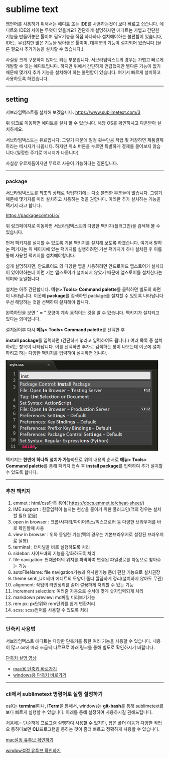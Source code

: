 # sublime text

웹언어를 사용하기 위해서는 에디트 또는 IDE를 사용하는것이 보다 빠르고 쉽습니다.
에디트와 IDE의 차이는 무엇이 있을까요?
간단하게 설명하자면 
에디트는 가볍고 간단한 기능을 만들어놓은 툴이며 필요기능을 직접 하나하나 설치해야하는 불편함이 있습니다,
IDE는 무겁지만 많은 기능을 담아놓은 툴이며, 대부분의 기능이 설치되어 있습니다.(물론 필요시 추가기능을 설치할 수 있습니다.)

사실상 크게 구분하지 않아도 되는 부분입니다. 
서브라임텍스트의 경우는 가볍고 빠르게 개발할 수 잇는 에디트입니다.
하지만 위에서 간단하게 언급했지만 별다른 기능이 없기 때문에 몇가지 추가 기능을 설치해야 하는 불편함이 있습니다.
여기서 빠르게 설치하고 사용하도록 하겠습니다.

---

## setting

서브라임텍스트를 설치해 보겠습니다.
<https://www.sublimetext.com/3>

위 링크로 이동하면 에디트를 설치 할 수 있습니다.
해당 OS를 확인하시고 다운받아 설치하세요.

서브라임텍스트는 유료입니다.
그렇기 때문에 일정 횟수만큼 작업 및 저장하면 제품결제하라는 메시지가 나옵니다.
하지만 취소 버튼을 누르면 특별하게 결제를 물어보지 않습니다.(일정한 주기로 메시지가 나옵니다)

사실상 유료제품이지만 무료로 사용이 가능하다는 결론입니다.

---

### package

서브라임텍스트를 최초의 상태로 작업하기에는 다소 불편한 부분들이 많습니다.
그렇기 때문에 몇가지를 미리 설치하고 사용하는 것을 권합니다.
이러한 추가 설치하는 기능을 팩키지 라고 합니다.

<https://packagecontrol.io/>

위 링크페이지로 이동하면 서브라임텍스트의 다양한 팩키지(플러그인)을 검색해 볼 수 있습니다.

먼저 팩키지를 설치할 수 있도록 기본 팩키지를 설치해 보도록 하겠습니다.
여기서 말하는 팩키지는 위 페이지에 있는 팩키지를 실행하려면 기본 팩키지가 하나 설치된 후 이를 통해 사용할 팩키지를 설치해야합니다. 

쉽게 설명하자면, 안드로이드 의 다양한 앱을 사용하려면 안드로이드 앱스토어가 설치되어 있어야하는데
이런 기본 앱스토어가 설치되지 않았기 때문에 앱스토어를 설치한다는 의미와 동일합니다. 

설치는 아주 간단합니다.
**메뉴> Tools>  Command palette**를 클릭하면 별도의 화면이 나타납니다.
이곳에 **package**를 검색하면 package를 설치할 수 있도록 나타납니다 우선 해당하는 것을 선택하여 설치해야 합니다. 

왼쪽하단을 보면 " **=** " 모양이 계속 움직이는 것을 알 수 있습니다. 팩키지가 설치되고 있다는 의미입니다.

설치된이후 다시 **메뉴> Tools>  Command palette**를 선택한 후

**install package**를 입력하면 (간단하게 ip라고 입력하여도 됩니다.) 여러 목록 중 설치하려는 항목이 나타납니다.
이를 선택하면 추가로 검색하는 창이 나오는데 이곳에 설치하려고 하는 다양한 팩키지를 입력하여 설치하면 됩니다.

![package control](./img/installPackage.png) 

팩키지는 **한번에 하나씩 설치가 가능**하므로 위의 내용의 순서로 
**메뉴> Tools>  Command palette**를 통해 팩키지 접속 후 **install package**를 입력하여 추가 설치할 수 있도록 합니다.

---

### 추천 팩키지

1. emmet	: html/css단축 용어( <https://docs.emmet.io/cheat-sheet/>)
2. IME support : 한글입력이 늘지는 현상을 줄이기 위한 플러그인(맥의 경우는 설치할 필요 없음)
3. open in browser : 크롬/사파리/파이어폭스/익스프로러 등 다양한 브라우저를 바로 확인할때 사용
4. view in browser : 위와 동일한 기능(맥의 경우는 기본브라우저로 설정된 브라우저로 실행)
5. terminal : 터미널을 바로 실행하도록 처리
6. sidebar: 사이드바의 기능을 강화하도록 처리
7. file navigation: 현재폴더의 위치를 파악하여 연결된 파일경로를 자동으로 찾아주는 기능
8. autoFileName: file navigation기능과 유사한기능 좀더 편한 기능으로 설치권장
9. theme senti_UI: 테마 에디트의 모양이 좀더 깔끔하게 정리(설치하지 않아도 무관)
10. alignment: 작업의 라인정리를 좀더 깔끔하게 처리할 수 있는 기능
11. Increment selection: 여러줄 자동으로 순서에 맞게 숫자입력되게 처리
12. markdown preview: md파일 미리보기기능
13. rem px: px단위와 rem단위를 쉽게 변환처리
14. scss: scss언어를 사용할 수 있도록 처리


---

###  단축키 사용법

서브라임텍스트 에디트는 다양한 단축키를 통한 여러 기능을 사용할 수 있습니다.
내용이 많고 os에 따라 조금씩 다르므로 아래 링크를 통해 별도로 확인하시기 바랍니다. 

[단축키 설명 영상](https://www.youtube.com/watch?v=utLIfDpGKsY)

- [mac용 단축키 바로가기](./sublimetext_shotcut_osX.md)
- [windows용 단축키 바로가기](./sublimetext_shotcut_win.md)

---

###  cli에서 sublimetext  명령어로 실행 설정하기<br>

osX는 **terminal**이나, **iTerm**을 통해서, windows는 **git-bash**를 통해 sublimetext를 보다 빠르게 실행할 수 있습니다. 
아래를 통해 설정하여 사용하시길 권해드립니다. 

처음에는 단순하게 프로그램 실행하여 사용할 수 있지만, 잡은 폴더 이동과 다양한 작업으 통하다보면 **CLI**프로그램을 통하는 것이 좀더 빠르고 정확하게 사용할 수 있습니다.

[mac설정 유투브 확인하기](https://www.youtube.com/watch?v=P6IlgugDoGw)

[window설정 유투브 확인하기](https://www.youtube.com/watch?v=vERWpzH7PBM)